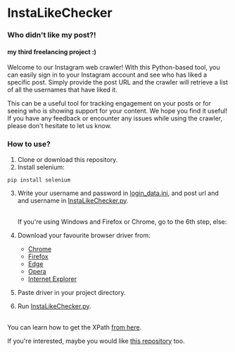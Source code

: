 # InstaLikeChecker

### Who didn't like my post?!

#### my third freelancing project :)

Welcome to our Instagram web crawler! With this Python-based tool, you can easily sign in to your Instagram account and see who has liked a specific post. Simply provide the post URL and the crawler will retrieve a list of all the usernames that have liked it.

This can be a useful tool for tracking engagement on your posts or for seeing who is showing support for your content. We hope you find it useful! If you have any feedback or encounter any issues while using the crawler, please don't hesitate to let us know.

### How to use?
1. Clone or download this repository.
2. Install selenium:
```
pip install selenium
```
3. Write your username and password in [login_data.ini](https://github.com/ChamRun/InstaLikeChecker/blob/main/login_data.ini), and post url and and username in [InstaLikeChecker.py](https://github.com/ChamRun/InstaLikeChecker/blob/main/InstaLikeChecker.py).<br><br>

   If you're using Windows and Firefox or Chrome, go to the 6th step, else:

4. Download your favourite browser driver from:
   + [Chrome](https://chromedriver.chromium.org/downloads)
   + [Firefox](https://github.com/mozilla/geckodriver/releases)
   + [Edge](https://developer.microsoft.com/en-us/microsoft-edge/tools/webdriver/)
   + [Opera](https://github.com/operasoftware/operachromiumdriver/releases)
   + [Internet Explorer](https://www.selenium.dev/downloads/)

5. Paste driver in your project directory.
 
6. Run [InstaLikeChecker.py](https://github.com/ChamRun/InstaLikeChecker/blob/main/InstaLikeChecker.py).<br><br>


You can learn how to get the XPath [from here](https://stackoverflow.com/a/42194160/14761615).

If you're interested, maybe you would like [this repository](https://github.com/ChamRun/Unrequester) too.
